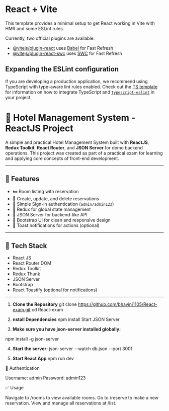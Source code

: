 # React + Vite

This template provides a minimal setup to get React working in Vite with HMR and some ESLint rules.

Currently, two official plugins are available:

- [@vitejs/plugin-react](https://github.com/vitejs/vite-plugin-react/blob/main/packages/plugin-react) uses [Babel](https://babeljs.io/) for Fast Refresh
- [@vitejs/plugin-react-swc](https://github.com/vitejs/vite-plugin-react/blob/main/packages/plugin-react-swc) uses [SWC](https://swc.rs/) for Fast Refresh

## Expanding the ESLint configuration

If you are developing a production application, we recommend using TypeScript with type-aware lint rules enabled. Check out the [TS template](https://github.com/vitejs/vite/tree/main/packages/create-vite/template-react-ts) for information on how to integrate TypeScript and [`typescript-eslint`](https://typescript-eslint.io) in your project.


# 🏨 Hotel Management System - ReactJS Project

A simple and practical Hotel Management System built with **ReactJS**, **Redux Toolkit**, **React Router**, and **JSON Server** for demo backend operations. This project was created as part of a practical exam for learning and applying core concepts of front-end development.

---

## 🚀 Features

- 🛏️ Room listing with reservation
- 📝 Create, update, and delete reservations
- 🔐 Simple Sign-in authentication (`admin/admin123`)
- 🎯 Redux for global state management
- 🔄 JSON Server for backend-like API
- 🌟 Bootstrap UI for clean and responsive design
- 🔔 Toast notifications for actions (optional)

---

## 🧱 Tech Stack

- React JS
- React Router DOM
- Redux Toolkit
- Redux Thunk
- JSON Server
- Bootstrap
- React Toastify (optional for notifications)

---

1. **Clone the Repository**
git clone https://github.com/bhavini1105/React-exam.git
cd React-exam

2. **nstall Dependencies**
npm install
Start JSON Server

3. **Make sure you have json-server installed globally:**

npm install -g json-server

4. **Start the server:**
json-server --watch db.json --port 3001

5. **Start React App**
npm run dev

🔐 Authentication

Username: admin
Password: admin123

✅ Usage

Navigate to /rooms to view available rooms.
Go to /reserve to make a new reservation.
View and manage all reservations at /list.



